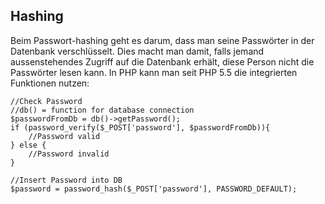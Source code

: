 ## Hashing
Beim Passwort-hashing geht es darum, dass man seine Passwörter in der Datenbank verschlüsselt. Dies macht man damit, falls jemand aussenstehendes Zugriff auf die Datenbank erhält, diese Person nicht die Passwörter lesen kann. In PHP kann man seit PHP 5.5 die integrierten Funktionen nutzen:


```php<?php
//Check Password
//db() = function for database connection
$passwordFromDb = db()->getPassword();
if (password_verify($_POST['password'], $passwordFromDb)){
    //Password valid
} else {
    //Password invalid
}

//Insert Password into DB
$password = password_hash($_POST['password'], PASSWORD_DEFAULT);
```   